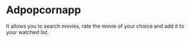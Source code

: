 
# Adpopcornapp
It allows you to search movies, rate the movie of your choice and add it to your watched list.
